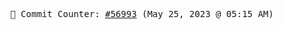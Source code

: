 <p align="center">
    <samp>
        📮 Commit Counter: <a href="https://github.com/Javascript-void0/Javascript-void0/commits/main">#56993</a> (May 25, 2023 @ 05:15 AM)
    </samp>
</p>